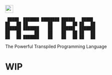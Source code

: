 <img width="25" height="25" src="https://raw.githubusercontent.com/neoapps-dev/Astra/refs/heads/main/logo.png"></img>
```
 █████  ███████ ████████ ██████   █████  
██   ██ ██         ██    ██   ██ ██   ██
███████ ███████    ██    ██████  ███████
██   ██      ██    ██    ██   ██ ██   ██
██   ██ ███████    ██    ██   ██ ██   ██
```
                                                                         
The Powerful Transpiled Programming Language

# WIP
